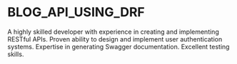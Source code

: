 # BLOG_API_USING_DRF
A highly skilled developer with experience in creating and implementing RESTful APIs. Proven ability to design and implement user authentication systems. Expertise in generating Swagger documentation. Excellent testing skills.
